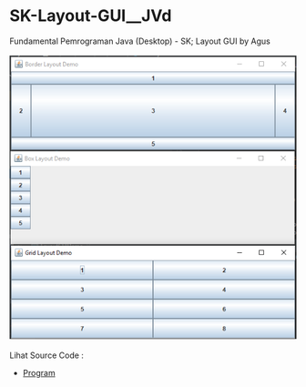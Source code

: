 # SK-Layout-GUI__JVd
Fundamental Pemrograman Java (Desktop) - SK; Layout GUI by Agus<br><br>
<img src="https://github.com/RizkyKhapidsyah/SK-Layout-GUI__JVd/blob/master/result/001.PNG"><br><br>
Lihat Source Code :<br>
- <a href="https://github.com/RizkyKhapidsyah/SK-Layout-GUI__JVd/tree/master/src/com/rk">Program</a>
